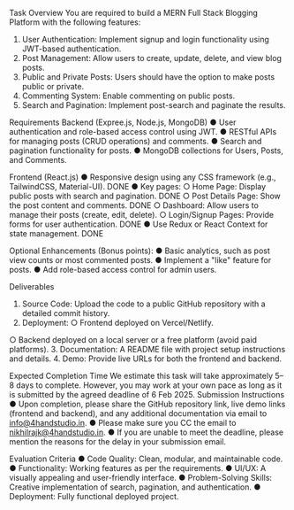 Task Overview
You are required to build a MERN Full Stack Blogging Platform with the following features:
1. User Authentication: Implement signup and login functionality using JWT-based
authentication.
2. Post Management: Allow users to create, update, delete, and view blog posts.
3. Public and Private Posts: Users should have the option to make posts public or
private.
4. Commenting System: Enable commenting on public posts.
5. Search and Pagination: Implement post-search and paginate the results.

Requirements
Backend (Expree.js, Node.js, MongoDB)
● User authentication and role-based access control using JWT.
● RESTful APIs for managing posts (CRUD operations) and comments.
● Search and pagination functionality for posts.
● MongoDB collections for Users, Posts, and Comments.

Frontend (React.js)
● Responsive design using any CSS framework (e.g., TailwindCSS, Material-UI). DONE
● Key pages:
○ Home Page: Display public posts with search and pagination. DONE
○ Post Details Page: Show the post content and comments. DONE
○ Dashboard: Allow users to manage their posts (create, edit, delete).
○ Login/Signup Pages: Provide forms for user authentication. DONE
● Use Redux or React Context for state management. DONE

Optional Enhancements (Bonus points):
● Basic analytics, such as post view counts or most commented posts.
● Implement a &quot;like&quot; feature for posts.
● Add role-based access control for admin users.

Deliverables
1. Source Code: Upload the code to a public GitHub repository with a detailed commit
history.
2. Deployment:
○ Frontend deployed on Vercel/Netlify.

○ Backend deployed on a local server or a free platform (avoid paid platforms).
3. Documentation: A README file with project setup instructions and details.
4. Demo: Provide live URLs for both the frontend and backend.

Expected Completion Time
We estimate this task will take approximately 5–8 days to complete. However, you may work at
your own pace as long as it is submitted by the agreed deadline of 6 Feb 2025.
Submission Instructions
● Upon completion, please share the GitHub repository link, live demo links (frontend and
backend), and any additional documentation via email to info@4handstudio.in.
● Please make sure you CC the email to nikhilrajk@4handstudio.in.
● If you are unable to meet the deadline, please mention the reasons for the delay in your
submission email.

Evaluation Criteria
● Code Quality: Clean, modular, and maintainable code.
● Functionality: Working features as per the requirements.
● UI/UX: A visually appealing and user-friendly interface.
● Problem-Solving Skills: Creative implementation of search, pagination, and
authentication.
● Deployment: Fully functional deployed project.